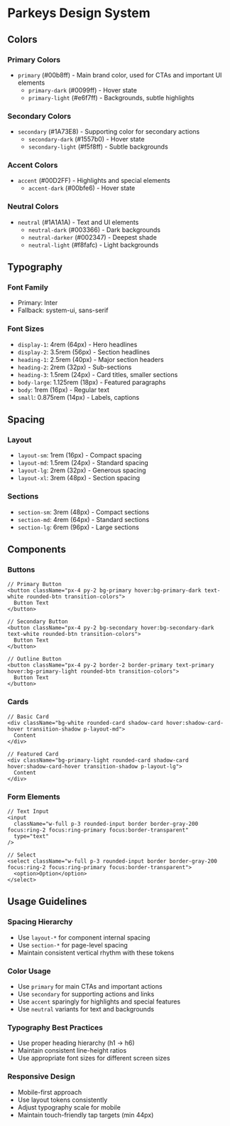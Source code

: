 # Parkeys Design System

## Colors

### Primary Colors
- `primary` (#00b8ff) - Main brand color, used for CTAs and important UI elements
  - `primary-dark` (#0099ff) - Hover state
  - `primary-light` (#e6f7ff) - Backgrounds, subtle highlights

### Secondary Colors
- `secondary` (#1A73E8) - Supporting color for secondary actions
  - `secondary-dark` (#1557b0) - Hover state
  - `secondary-light` (#f5f8ff) - Subtle backgrounds

### Accent Colors
- `accent` (#00D2FF) - Highlights and special elements
  - `accent-dark` (#00bfe6) - Hover state

### Neutral Colors
- `neutral` (#1A1A1A) - Text and UI elements
  - `neutral-dark` (#003366) - Dark backgrounds
  - `neutral-darker` (#002347) - Deepest shade
  - `neutral-light` (#f8fafc) - Light backgrounds

## Typography

### Font Family
- Primary: Inter
- Fallback: system-ui, sans-serif

### Font Sizes
- `display-1`: 4rem (64px) - Hero headlines
- `display-2`: 3.5rem (56px) - Section headlines
- `heading-1`: 2.5rem (40px) - Major section headers
- `heading-2`: 2rem (32px) - Sub-sections
- `heading-3`: 1.5rem (24px) - Card titles, smaller sections
- `body-large`: 1.125rem (18px) - Featured paragraphs
- `body`: 1rem (16px) - Regular text
- `small`: 0.875rem (14px) - Labels, captions

## Spacing

### Layout
- `layout-sm`: 1rem (16px) - Compact spacing
- `layout-md`: 1.5rem (24px) - Standard spacing
- `layout-lg`: 2rem (32px) - Generous spacing
- `layout-xl`: 3rem (48px) - Section spacing

### Sections
- `section-sm`: 3rem (48px) - Compact sections
- `section-md`: 4rem (64px) - Standard sections
- `section-lg`: 6rem (96px) - Large sections

## Components

### Buttons
```tsx
// Primary Button
<button className="px-4 py-2 bg-primary hover:bg-primary-dark text-white rounded-btn transition-colors">
  Button Text
</button>

// Secondary Button
<button className="px-4 py-2 bg-secondary hover:bg-secondary-dark text-white rounded-btn transition-colors">
  Button Text
</button>

// Outline Button
<button className="px-4 py-2 border-2 border-primary text-primary hover:bg-primary-light rounded-btn transition-colors">
  Button Text
</button>
```

### Cards
```tsx
// Basic Card
<div className="bg-white rounded-card shadow-card hover:shadow-card-hover transition-shadow p-layout-md">
  Content
</div>

// Featured Card
<div className="bg-primary-light rounded-card shadow-card hover:shadow-card-hover transition-shadow p-layout-lg">
  Content
</div>
```

### Form Elements
```tsx
// Text Input
<input 
  className="w-full p-3 rounded-input border border-gray-200 focus:ring-2 focus:ring-primary focus:border-transparent"
  type="text"
/>

// Select
<select className="w-full p-3 rounded-input border border-gray-200 focus:ring-2 focus:ring-primary focus:border-transparent">
  <option>Option</option>
</select>
```

## Usage Guidelines

### Spacing Hierarchy
- Use `layout-*` for component internal spacing
- Use `section-*` for page-level spacing
- Maintain consistent vertical rhythm with these tokens

### Color Usage
- Use `primary` for main CTAs and important actions
- Use `secondary` for supporting actions and links
- Use `accent` sparingly for highlights and special features
- Use `neutral` variants for text and backgrounds

### Typography Best Practices
- Use proper heading hierarchy (h1 → h6)
- Maintain consistent line-height ratios
- Use appropriate font sizes for different screen sizes

### Responsive Design
- Mobile-first approach
- Use layout tokens consistently
- Adjust typography scale for mobile
- Maintain touch-friendly tap targets (min 44px) 